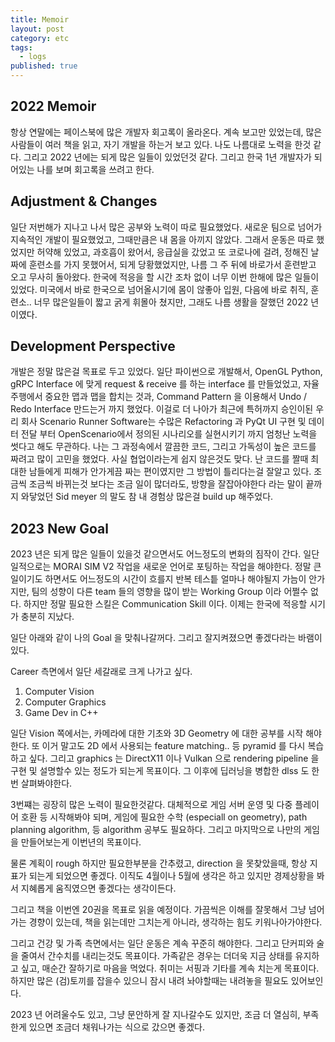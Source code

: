 ```yaml
---
title: Memoir
layout: post
category: etc
tags:
  - logs
published: true
---
```


## 2022 Memoir

항상 연말에는 페이스북에 많은 개발자 회고록이 올라온다. 계속 보고만 있었는데, 많은 사람들이 여러 책을 읽고, 자기 개발을 하는거 보고 있다. 나도 나름대로 노력을 한것 같다. 그리고 2022 년에는 되게 많은 일들이 있었던것 같다. 그리고 한국 1년 개발자가 되어있는 나를 보며 회고록을 쓰려고 한다.

## Adjustment & Changes

일단 저번해가 지나고 나서 많은 공부와 노력이 따로 필요했었다. 새로운 팀으로 넘어가 지속적인 개발이 필요했었고, 그때만큼은 내 몸을 아끼지 않았다. 그래서 운동은 따로 했었지만 허약해 있었고, 과호흡이 왔어서, 응급실을 갔었고 또 코로나에 걸려, 정해진 날짜에 훈련소를 가지 못했어서, 되게 당황했었지만, 나름 그 주 뒤에 바로가서 훈련받고 오고 무사히 돌아왔다. 한국에 적응을 할 시간 조차 없이 너무 이번 한해에 많은 일들이 있었다. 미국에서 바로 한국으로 넘어올시기에 몸이 않좋아 입원, 다음에 바로 취직, 훈련소.. 너무 많은일들이 짧고 굵게 휘몰아 쳤지만, 그래도 나름 생활을 잘했던 2022 년 이였다.

## Development Perspective

개발은 정말 많은걸 목표로 두고 있었다. 일단 파이썬으로 개발해서, OpenGL Python, gRPC Interface 에 맞게 request & receive 를 하는 interface 를 만들었었고, 자율주행에서 중요한 맵과 맵을 합치는 것과, Command Pattern 을 이용해서 Undo / Redo Interface 만드는거 까지 했었다. 이걸로 더 나아가 최근에 특허까지 승인이된 우리 회사 Scenario Runner Software는 수많은 Refactoring 과 PyQt UI 구현 및 데이터 전달 부터 OpenScenario에서 정의된 시나리오를 실현시키기 까지 엄청난 노력을 썻다고 해도 무관하다. 나는 그 과정속에서 깔끔한 코드, 그리고 가독성이 높은 코드를 짜려고 많이 고민을 했었다. 사실 협업이라는게 쉽지 않은것도 맞다. 난 코드를 짤때 최대한 남들에게 피해가 안가게끔 짜는 편이였지만 그 방법이 틀리다는걸 잘알고 있다. 조금씩 조금씩 바뀌는것 보다는 조금 일이 많더라도, 방향을 잘잡아야한다 라는 말이 끝까지 와닿었던 Sid meyer 의 말도 참 내 경험상 많은걸 build up 해주었다.

## 2023 New Goal

2023 년은 되게 많은 일들이 있을것 같으면서도 어느정도의 변화의 짐작이 간다. 일단 일적으로는 MORAI SIM V2 작업을 새로운 언어로 포팅하는 작업을 해야한다. 정말 큰 일이기도 하면서도 어느정도의 시간이 흐를지 반복 테스틑 얼마나 해야될지 가늠이 안가지만, 팀의 성향이 다른 team 들의 영향을 많이 받는 Working Group 이라 어쩔수 없다. 하지만 정말 필요한 스킬은 Communication Skill 이다. 이제는 한국에 적응할 시기가 충분히 지났다.

일단 아래와 같이 나의 Goal 을 맞춰나갈꺼다. 그리고 잘지켜졌으면 좋겠다라는 바램이 있다.

Career 측면에서 일단 세갈래로 크게 나가고 싶다.

1. Computer Vision
2. Computer Graphics
3. Game Dev in C++

일단 Vision 쪽에서는, 카메라에 대한 기초와 3D Geometry 에 대한 공부를 시작 해야한다. 또 이거 말고도 2D 에서 사용되는 feature matching.. 등 pyramid 를 다시 복습하고 싶다.
그리고 graphics 는 DirectX11 이나 Vulkan 으로 rendering pipeline 을 구현 및 설명할수 있는 정도가 되는게 목표이다. 그 이후에 딥러닝을 병합한 dlss 도 한번 살펴봐야한다.

3번쨰는 굉장히 많은 노력이 필요한것같다. 대체적으로 게임 서버 운영 및 다중 플레이어 호환 등 시작해봐야 되며, 게임에 필요한 수학 (especiall on geometry), path planning algorithm, 등 algorithm 공부도 필요하다. 그리고 마지막으로 나만의 게임을 만들어보는게 이번년의 목표이다.

물론 계획이 rough 하지만 필요한부분을 간추렸고, direction 을 못찾았을때, 항상 지표가 되는게 되었으면 좋겠다. 이직도 4월이나 5월에 생각은 하고 있지만 경제상황을 봐서 지혜롭게 움직였으면 좋겠다는 생각이든다.

그리고 책을 이번엔 20권을 목표로 읽을 예정이다. 가끔씩은 이해를 잘못해서 그냥 넘어가는 경향이 있는데, 책을 읽는데만 그치는게 아니라, 생각하는 힘도 키워나아가야한다.

그리고 건강 및 가족 측면에서는
일단 운동은 계속 꾸준히 해야한다. 그리고 단커피와 술을 줄여서 간수치를 내리는것도 목표이다. 가족같은 경우는 더더욱 지금 상태를 유지하고 싶고, 매순간 잘하기로 마음을 먹었다. 취미는 서핑과 기타를 계속 치는게 목표이다. 하지만 많은 (검)토끼를 잡을수 있으니 잠시 내려 놔야할때는 내려놓을 필요도 있어보인다.

2023 년 어려울수도 있고, 그냥 문안하게 잘 지나갈수도 있지만, 조금 더 열심히, 부족한게 있으면 조금더 채워나가는 식으로 갔으면 좋겠다.